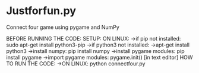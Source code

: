 # Justforfun.py
Connect four game using pygame and NumPy

BEFORE RUNNING THE CODE:
  SETUP:
  ON LINUX:
  ->if pip not installed:
  sudo apt-get install python3-pip
  ->if python3 not installed:
  ->apt-get install python3
  ->install numpy:
  pip install numpy
  ->install pygame modules:
  pip install pygame
  ->import pygame modules:
  pygame.init() [in text editor]
HOW TO RUN THE CODE:
  ->ON LINUX:
 python connectfour.py
